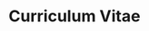 ---
layout: pdf-view

icon: file-pdf
title: Curriculum Vitae

pdf: '%BASE_URL%/assets/pdf/OyendrilaDobeCV.pdf'
---